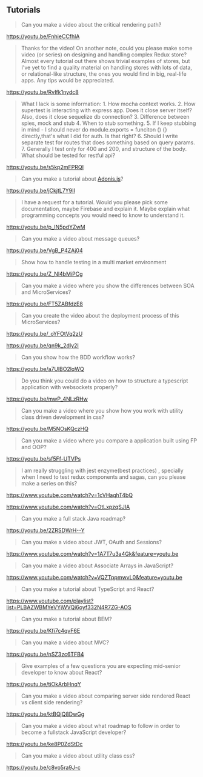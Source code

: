 ## Tutorials

> Can you make a video about the critical rendering path?

https://youtu.be/FnhieCCfhlA

> Thanks for the video! On another note, could you please make some video (or series) on designing and handling complex Redux store? Almost every tutorial out there shows trivial examples of stores, but I've yet to find a quality material on handling stores with lots of data, or relational-like structure, the ones you would find in big, real-life apps. Any tips would be appreciated.

https://youtu.be/RvIfk1nydc8

> What I lack is  some information: 1. How mocha context works. 2. How supertest is interacting with express app. Does it close server itself? Also, does it close sequelize db connection? 3. Difference between spies, mock and stub 4. When to stub something. 5. If I keep stubbing in mind - I should never do module.exports = funciton () {} directly,that's what I did for auth. Is that right? 6. Should I write separate test for routes that does something based on query params. 7. Generally I test only for 400 and 200, and structure of the body. What should be tested for restful api? 

https://youtu.be/s5kp2mFPRQI

> Can you make a tutorial about [Adonis.js](https://adonisjs.com/)?

https://youtu.be/jCkjtL7Y9II

> I have a request for a tutorial. Would you please pick some documentation, maybe Firebase and explain it. Maybe explain what programming concepts you would need to know to understand it.

https://youtu.be/p_IN5pdYZwM

> Can you make a video about message queues?

https://youtu.be/VgB_P4ZAj04

> Show how to handle testing in a multi market environment

https://youtu.be/Z_Nl4bMiPCg

> Can you make a video where you show the differences between SOA and MicroServices?

https://youtu.be/FT5ZABfdzE8

> Can you create the video about the deployment process of this MicroServices?

https://youtu.be/_oYFOtVq2zU

https://youtu.be/qn9k_2dly2I

> Can you show how the BDD workflow works?

https://youtu.be/a7UlBO2lqWQ

> Do you think you could do a video on how to structure a typescript application with websockets properly?

https://youtu.be/mwP_4NLzRHw

> Can you make a video where you show how you work with utility class driven development in css?

https://youtu.be/M5NOsKQczHQ

> Can you make a video where you compare a application built using FP and OOP?

https://youtu.be/sf5Ff-UTVPs

>  I am really struggling with jest enzyme(best practices) , specially when I need to test redux components and sagas, can you please make a series on this?

https://www.youtube.com/watch?v=1cVHaqhT4bQ

https://www.youtube.com/watch?v=OtLxpzqSJIA

> Can you make a full stack Java roadmap?

https://youtu.be/2ZRSDWrH--Y

> Can you make a video about JWT, OAuth and Sessions?

https://www.youtube.com/watch?v=1A7T7u3a4Gk&feature=youtu.be

> Can you make a video about Associate Arrays in JavaScript?

https://www.youtube.com/watch?v=VQZTppmwvL0&feature=youtu.be

> Can you make a tutorial about TypeScript and React?

https://www.youtube.com/playlist?list=PLBAZWBMYeVYjWVQi6oyf332N4R7ZG-AOS

> Can you make a tutorial about BEM?

https://youtu.be/Kfi7c4qvF6E

> Can you make a video about MVC?

https://youtu.be/nSZ3zc6TFB4

> Give examples of a few questions you are expecting mid-senior developer to know about React?

https://youtu.be/tiOkArbHnqY

> Can you make a video about comparing server side rendered React vs client side rendering?

https://youtu.be/ktBQjQ8DwGg

> Can you make a video about what roadmap to follow in order to become a fullstack JavaScript developer?

https://youtu.be/ke8P0ZdStDc

> Can you make a video about utility class css?

https://youtu.be/c8vo5ra9J-c
